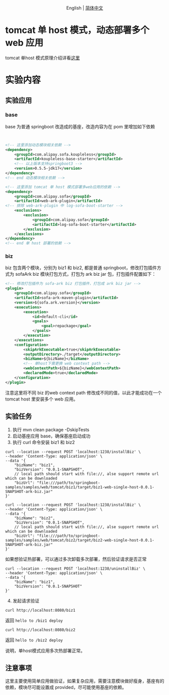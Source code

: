 <div align="center">

English | [简体中文](./README-zh_CN.md)

</div>

# tomcat 单 host 模式，动态部署多个 web 应用
tomcat 单host 模式原理介绍详看[这里](https://www.sofastack.tech/projects/sofa-boot/sofa-ark-multi-web-component-deploy/)

# 实验内容
## 实验应用
### base
base 为普通 springboot 改造成的基座，改造内容为在 pom 里增加如下依赖
```xml


<!-- 这里添加动态模块相关依赖 -->
<dependency>
    <groupId>com.alipay.sofa.koupleless</groupId>
    <artifactId>koupleless-base-starter</artifactId>
    <!-- 以上版本支持springboot3 -->
    <version>0.5.5-jdk17</version>
</dependency>
<!-- end 动态模块相关依赖 -->

<!-- 这里添加 tomcat 单 host 模式部署多web应用的依赖 -->
<dependency>
    <groupId>com.alipay.sofa</groupId>
    <artifactId>web-ark-plugin</artifactId>
<!-- 排除 web-ark-plugin 中 log-sofa-boot-starter -->
    <exclusions>
        <exclusion>
            <groupId>com.alipay.sofa</groupId>
            <artifactId>log-sofa-boot-starter</artifactId>
        </exclusion>
    </exclusions>
</dependency>
<!-- end 单 host 部署的依赖 -->
```

### biz
biz 包含两个模块，分别为 biz1 和 biz2, 都是普通 springboot，修改打包插件方式为 sofaArk biz 模块打包方式，打包为 ark biz jar 包，打包插件配置如下：
```xml
<!-- 修改打包插件为 sofa-ark biz 打包插件，打包成 ark biz jar -->
<plugin>
    <groupId>com.alipay.sofa</groupId>
    <artifactId>sofa-ark-maven-plugin</artifactId>
    <version>${sofa.ark.version}</version>
    <executions>
        <execution>
            <id>default-cli</id>
            <goals>
                <goal>repackage</goal>
            </goals>
        </execution>
    </executions>
    <configuration>
        <skipArkExecutable>true</skipArkExecutable>
        <outputDirectory>./target</outputDirectory>
        <bizName>${bizName}</bizName>
        <!-- 单host下需更换 web context path -->
        <webContextPath>${bizName}</webContextPath>
        <declaredMode>true</declaredMode>
    </configuration>
</plugin>
```
注意这里将不同 biz 的web context path 修改成不同的值，以此才能成功在一个 tomcat host 里安装多个 web 应用。



## 实验任务
1. 执行 mvn clean package -DskipTests
2. 启动基座应用 base，确保基座启动成功
3. 执行 curl 命令安装 biz1 和 biz2
```shell
curl --location --request POST 'localhost:1238/installBiz' \
--header 'Content-Type: application/json' \
--data '{
    "bizName": "biz1",
    "bizVersion": "0.0.1-SNAPSHOT",
    // local path should start with file://, alse support remote url which can be downloaded
    "bizUrl": "file:///path/to/springboot-samples/samples/web/tomcat/biz1/target/biz1-web-single-host-0.0.1-SNAPSHOT-ark-biz.jar"
}'
```

```shell
curl --location --request POST 'localhost:1238/installBiz' \
--header 'Content-Type: application/json' \
--data '{
    "bizName": "biz2",
    "bizVersion": "0.0.1-SNAPSHOT",
    // local path should start with file://, alse support remote url which can be downloaded
    "bizUrl": "file:///path/to/springboot-samples/samples/web/tomcat/biz2/target/biz2-web-single-host-0.0.1-SNAPSHOT-ark-biz.jar"
}'
```

如果想验证热部署，可以通过多次卸载多次部署，然后验证请求是否正常
```shell
curl --location --request POST 'localhost:1238/uninstallBiz' \
--header 'Content-Type: application/json' \
--data '{
    "bizName": "biz1",
    "bizVersion": "0.0.1-SNAPSHOT"
}'
```

4. 发起请求验证
```shell
curl http://localhost:8080/biz1
```
返回 `hello to /biz1 deploy`


```shell
curl http://localhost:8080/biz2
```
返回 `hello to /biz2 deploy`

说明，单host模式应用多次热部署正常。

## 注意事项
这里主要使用简单应用做验证，如果复杂应用，需要注意模块做好瘦身，基座有的依赖，模块尽可能设置成 provided，尽可能使用基座的依赖。
